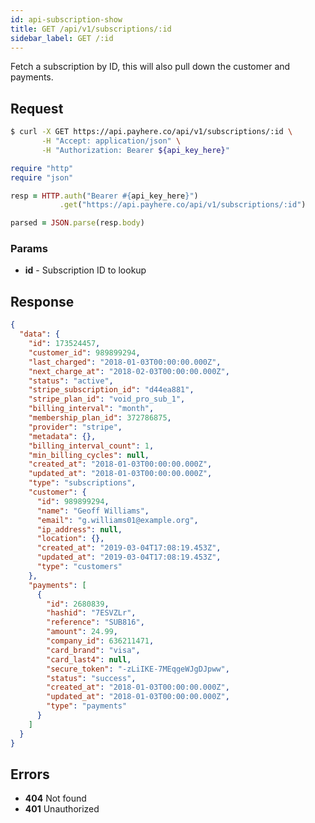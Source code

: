 ```yaml
---
id: api-subscription-show
title: GET /api/v1/subscriptions/:id
sidebar_label: GET /:id
---
```


Fetch a subscription by ID, this will also pull down the customer and payments.

## Request

<!--DOCUSAURUS_CODE_TABS-->
<!--Curl-->
```sh
$ curl -X GET https://api.payhere.co/api/v1/subscriptions/:id \
       -H "Accept: application/json" \
       -H "Authorization: Bearer ${api_key_here}"
```
<!--Ruby-->
```ruby
require "http"
require "json"

resp = HTTP.auth("Bearer #{api_key_here}")
           .get("https://api.payhere.co/api/v1/subscriptions/:id")

parsed = JSON.parse(resp.body)
```
<!--END_DOCUSAURUS_CODE_TABS-->

### Params

- **id** - Subscription ID to lookup

## Response

```json
{
  "data": {
    "id": 173524457,
    "customer_id": 989899294,
    "last_charged": "2018-01-03T00:00:00.000Z",
    "next_charge_at": "2018-02-03T00:00:00.000Z",
    "status": "active",
    "stripe_subscription_id": "d44ea881",
    "stripe_plan_id": "void_pro_sub_1",
    "billing_interval": "month",
    "membership_plan_id": 372786875,
    "provider": "stripe",
    "metadata": {},
    "billing_interval_count": 1,
    "min_billing_cycles": null,
    "created_at": "2018-01-03T00:00:00.000Z",
    "updated_at": "2018-01-03T00:00:00.000Z",
    "type": "subscriptions",
    "customer": {
      "id": 989899294,
      "name": "Geoff Williams",
      "email": "g.williams01@example.org",
      "ip_address": null,
      "location": {},
      "created_at": "2019-03-04T17:08:19.453Z",
      "updated_at": "2019-03-04T17:08:19.453Z",
      "type": "customers"
    },
    "payments": [
      {
        "id": 2680839,
        "hashid": "7ESVZLr",
        "reference": "SUB816",
        "amount": 24.99,
        "company_id": 636211471,
        "card_brand": "visa",
        "card_last4": null,
        "secure_token": "-zLiIKE-7MEqgeWJgDJpww",
        "status": "success",
        "created_at": "2018-01-03T00:00:00.000Z",
        "updated_at": "2018-01-03T00:00:00.000Z",
        "type": "payments"
      }
    ]
  }
}
```

## Errors

- **404** Not found
- **401** Unauthorized
